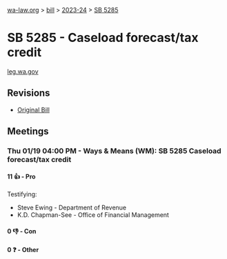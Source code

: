[wa-law.org](/) > [bill](/bill/) > [2023-24](/bill/2023-24/) > [SB 5285](/bill/2023-24/sb/5285/)

# SB 5285 - Caseload forecast/tax credit
[leg.wa.gov](https://app.leg.wa.gov/billsummary?BillNumber=5285&Year=2023&Initiative=false)

## Revisions
* [Original Bill](1/)

## Meetings
### Thu 01/19 04:00 PM - Ways & Means (WM): SB 5285 Caseload forecast/tax credit
#### 11 👍 - Pro
Testifying:
* Steve Ewing - Department of Revenue
* K.D. Chapman-See - Office of Financial Management

#### 0 👎 - Con

#### 0 ❓ - Other
